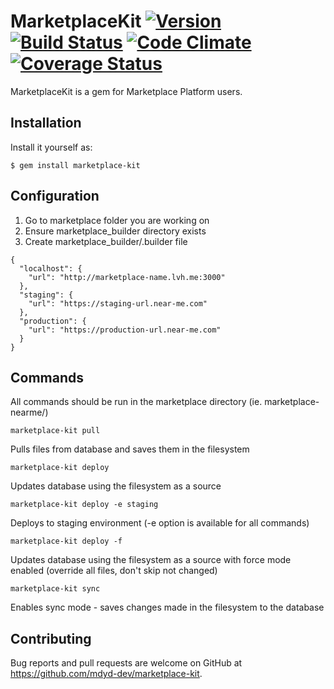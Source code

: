 # MarketplaceKit [![Version](http://img.shields.io/gem/v/marketplace-kit.svg)](https://rubygems.org/gems/marketplace-kit) [![Build Status](https://travis-ci.org/mdyd-dev/marketplace-kit.svg?branch=master)](https://travis-ci.org/mdyd-dev/marketplace-kit) [![Code Climate](https://codeclimate.com/github/crashbreak/crashbreak/badges/gpa.svg)](https://codeclimate.com/github/mdyd-dev/marketplace-kit) [![Coverage Status](https://coveralls.io/repos/github/mdyd-dev/marketplace-kit/badge.svg?branch=master)](https://coveralls.io/github/mdyd-dev/marketplace-kit?branch=master)

MarketplaceKit is a gem for Marketplace Platform users.

## Installation

Install it yourself as:

    $ gem install marketplace-kit

## Configuration

1. Go to marketplace folder you are working on
2. Ensure marketplace_builder directory exists
3. Create marketplace_builder/.builder file
```
{
  "localhost": {
    "url": "http://marketplace-name.lvh.me:3000"
  },
  "staging": {
    "url": "https://staging-url.near-me.com"
  },
  "production": {
    "url": "https://production-url.near-me.com"
  }
}
```

## Commands
All commands should be run in the marketplace directory (ie. marketplace-nearme/)

```
marketplace-kit pull
```
Pulls files from database and saves them in the filesystem

```
marketplace-kit deploy
```
Updates database using the filesystem as a source

```
marketplace-kit deploy -e staging
```
Deploys to staging environment (-e option is available for all commands)

```
marketplace-kit deploy -f
```
Updates database using the filesystem as a source with force mode enabled (override all files, don't skip not changed)
```
marketplace-kit sync
```
Enables sync mode - saves changes made in the filesystem to the database

## Contributing

Bug reports and pull requests are welcome on GitHub at https://github.com/mdyd-dev/marketplace-kit.
